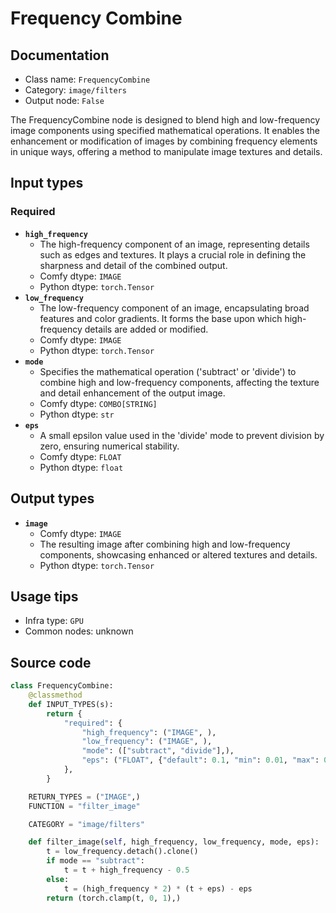 # Frequency Combine
## Documentation
- Class name: `FrequencyCombine`
- Category: `image/filters`
- Output node: `False`

The FrequencyCombine node is designed to blend high and low-frequency image components using specified mathematical operations. It enables the enhancement or modification of images by combining frequency elements in unique ways, offering a method to manipulate image textures and details.
## Input types
### Required
- **`high_frequency`**
    - The high-frequency component of an image, representing details such as edges and textures. It plays a crucial role in defining the sharpness and detail of the combined output.
    - Comfy dtype: `IMAGE`
    - Python dtype: `torch.Tensor`
- **`low_frequency`**
    - The low-frequency component of an image, encapsulating broad features and color gradients. It forms the base upon which high-frequency details are added or modified.
    - Comfy dtype: `IMAGE`
    - Python dtype: `torch.Tensor`
- **`mode`**
    - Specifies the mathematical operation ('subtract' or 'divide') to combine high and low-frequency components, affecting the texture and detail enhancement of the output image.
    - Comfy dtype: `COMBO[STRING]`
    - Python dtype: `str`
- **`eps`**
    - A small epsilon value used in the 'divide' mode to prevent division by zero, ensuring numerical stability.
    - Comfy dtype: `FLOAT`
    - Python dtype: `float`
## Output types
- **`image`**
    - Comfy dtype: `IMAGE`
    - The resulting image after combining high and low-frequency components, showcasing enhanced or altered textures and details.
    - Python dtype: `torch.Tensor`
## Usage tips
- Infra type: `GPU`
- Common nodes: unknown


## Source code
```python
class FrequencyCombine:
    @classmethod
    def INPUT_TYPES(s):
        return {
            "required": {
                "high_frequency": ("IMAGE", ),
                "low_frequency": ("IMAGE", ),
                "mode": (["subtract", "divide"],),
                "eps": ("FLOAT", {"default": 0.1, "min": 0.01, "max": 0.99, "step": 0.01}),
            },
        }

    RETURN_TYPES = ("IMAGE",)
    FUNCTION = "filter_image"

    CATEGORY = "image/filters"

    def filter_image(self, high_frequency, low_frequency, mode, eps):
        t = low_frequency.detach().clone()
        if mode == "subtract":
            t = t + high_frequency - 0.5
        else:
            t = (high_frequency * 2) * (t + eps) - eps
        return (torch.clamp(t, 0, 1),)

```
